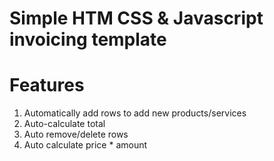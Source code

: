 # Simple HTM CSS & Javascript invoicing template

# Features

1. Automatically add rows to add new products/services
2. Auto-calculate total
3. Auto remove/delete rows
4. Auto calculate price \* amount
